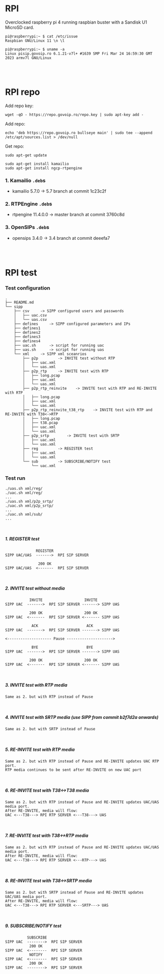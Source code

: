 # RPI
Overclocked raspberry pi 4 running raspbian buster with a Sandisk U1 MicroSD card.

```
pi@raspberrypi:~ $ cat /etc/issue
Raspbian GNU/Linux 11 \n \l
```

```
pi@raspberrypi:~ $ uname -a
Linux pisip.govoip.ro 6.1.21-v7l+ #1639 SMP Fri Mar 24 16:59:30 GMT 2023 armv7l GNU/Linux
```

<br />
<br />

# RPI repo
Add repo key:

```
wget -qO - https://repo.govoip.ro/repo.key | sudo apt-key add -
```

Add repo:

```
echo 'deb https://repo.govoip.ro bullseye main' | sudo tee --append /etc/apt/sources.list > /dev/null
```

Get repo:

```
sudo apt-get update

sudo apt-get install kamailio
sudo apt-get install ngcp-rtpengine
```


### 1. Kamailio `.deb`s
- kamailio 5.7.0 -> 5.7 branch at commit 1c23c2f


### 2. RTPEngine `.deb`s
- rtpengine 11.4.0.0 -> master branch at commit 3760c8d


### 3. OpenSIPs `.deb`s
- opensips 3.4.0 -> 3.4 branch at commit deeefa7


<br />
<br />


# RPI test

### Test configuration
```
.
├── README.md
└── sipp
    ├── csv		-> SIPP configured users and passwords
    │   ├── uac.csv
    │   └── uas.csv
    ├── defines		-> SIPP configured parameters and IPs
    ├── defines1
    ├── defines2
    ├── defines3
    ├── defines4
    ├── uac.sh		-> script for running uac
    ├── uas.sh		-> script for running uas
    └── xml		-> SIPP xml sceanrios
        ├── p2p			-> INVITE test without RTP
        │   ├── uac.xml
        │   └── uas.xml
        ├── p2p_rtp		-> INVITE test with RTP
        │   ├── long.pcap
        │   ├── uac.xml
        │   └── uas.xml
        ├── p2p_rtp_reinvite	-> INVITE test with RTP and RE-INVITE with RTP
        │   ├── long.pcap
        │   ├── uac.xml
        │   └── uas.xml
        ├── p2p_rtp_reinvite_t38_rtp	-> INVITE test with RTP and RE-INVITE with T38<->RTP
        │   ├── long.pcap
        │   ├── t38.pcap
        │   ├── uac.xml
        │   └── uas.xml
        ├── p2p_srtp		-> INVITE test with SRTP
        │   ├── uac.xml
        │   └── uas.xml
        ├── reg			-> REGISTER test
        │   ├── uac.xml
        │   └── uas.xml
        └── sub			-> SUBSCRIBE/NOTIFY test
            └── uac.xml
```


### Test run
```
./uas.sh xml/reg/
./uac.sh xml/reg/
...
./uas.sh xml/p2p_srtp/
./uac.sh xml/p2p_srtp/
...
./uac.sh xml/sub/
...
```

<br />

##### 1. REGISTER test
```
              REGISTER
SIPP UAC/UAS  ------->  RPI SIP SERVER

               200 OK
SIPP UAC/UAS  <-------  RPI SIP SERVER
```

<br />

##### 2. INVITE test without media
```
           INVITE                   INVITE
SIPP UAC  ------->  RPI SIP SERVER -------> SIPP UAS

           200 OK                   200 OK
SIPP UAC  <-------  RPI SIP SERVER <------- SIPP UAS

            ACK                      ACK
SIPP UAC  ------->  RPI SIP SERVER -------> SIPP UAS

<-------------------- Pause --------------------->

            BYE                      BYE
SIPP UAC  ------->  RPI SIP SERVER -------> SIPP UAS

           200 OK                   200 OK
SIPP UAC  <-------  RPI SIP SERVER <------- SIPP UAS
```

<br />

##### 3. INVITE test with RTP media
```
Same as 2. but with RTP instead of Pause
```

<br />

##### 4. INVITE test with SRTP media (use SIPP from commit b2f7d2a onwards)
```
Same as 2. but with SRTP instead of Pause
```

<br />

##### 5. RE-INVITE test with RTP media
```
Same as 2. but with RTP instead of Pause and RE-INVITE updates UAC RTP port.
RTP media continues to be sent after RE-INVITE on new UAC port
```

<br />

##### 6. RE-INVITE test with T38<->T38 media
```
Same as 2. but with RTP instead of Pause and RE-INVITE updates UAC/UAS media port.
After RE-INVITE, media will flow:
UAC <---T38---> RPI RTP SERVER <---T38---> UAS
```

<br />

##### 7. RE-INVITE test with T38<->RTP media
```
Same as 2. but with RTP instead of Pause and RE-INVITE updates UAC/UAS media port.
After RE-INVITE, media will flow:
UAC <---T38---> RPI RTP SERVER <---RTP---> UAS
```

<br />

##### 8. RE-INVITE test with T38<->SRTP media
```
Same as 2. but with SRTP instead of Pause and RE-INVITE updates UAC/UAS media port.
After RE-INVITE, media will flow:
UAC <---T38---> RPI RTP SERVER <---SRTP---> UAS
```

<br />

##### 9. SUBSCRIBE/NOTIFY test
```
          SUBSCRIBE
SIPP UAC  -------->  RPI SIP SERVER
           200 OK
SIPP UAC  <--------  RPI SIP SERVER
           NOTIFY
SIPP UAC  <--------  RPI SIP SERVER
           200 OK
SIPP UAC  -------->  RPI SIP SERVER
```
